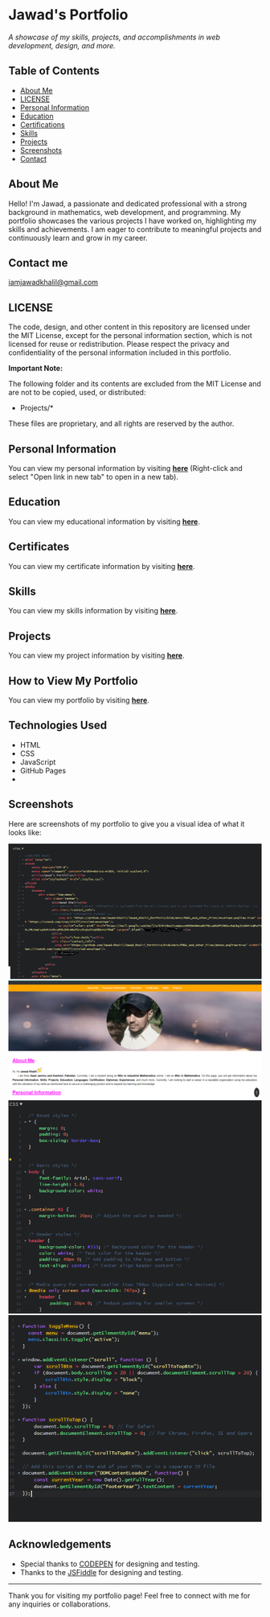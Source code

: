 # Jawad's Portfolio

_A showcase of my skills, projects, and accomplishments in web development, design, and more._


## Table of Contents
- [About Me](#about-me)
- [LICENSE](#license)
- [Personal Information](#personal-information)
- [Education](#education)
- [Certifications](#certificates)
- [Skills](#skills)
- [Projects](#projects)
- [Screenshots](#screenshots)
- [Contact](#contact-me)
  
## About Me
Hello! I'm Jawad, a passionate and dedicated professional with a strong background in mathematics, web development, and programming. My portfolio showcases the various projects I have worked on, highlighting my skills and achievements. I am eager to contribute to meaningful projects and continuously learn and grow in my career.

## Contact me
[iamjawadkhalil@gmail.com](https://mail.google.com/mail/u/0/#inbox?compose=DXDwSWwxqRCPQCsqbGDPChBDssKqCBgjCGdwVrZqMzVTWzzCjsbGMCVztLwDtggDkXpXcJHLtwqFspdxKJxSKvzKHSzhRrmWzPGrsXtqGxVtqDdQnvGJTMqB)

## LICENSE
The code, design, and other content in this repository are licensed under the MIT License, except for the personal information section, which is not licensed for reuse or redistribution. Please respect the privacy and confidentiality of the personal information included in this portfolio.

**Important Note:**

The following folder and its contents are excluded from the MIT License and are not to be copied, used, or distributed:

- Projects/*

These files are proprietary, and all rights are reserved by the author.

## Personal Information
You can view my personal information by visiting [**here**](https://jawad-khalil.github.io/Jawad_Khalil_Portfolio/#personal-info) (Right-click and select "Open link in new tab" to open in a new tab).

## Education
You can view my educational information by visiting [**here**](https://jawad-khalil.github.io/Jawad_Khalil_Portfolio/#education).

## Certificates
You can view my certificate information by visiting [**here**](https://jawad-khalil.github.io/Jawad_Khalil_Portfolio/#certificates).

## Skills
You can view my skills information by visiting [**here**](https://jawad-khalil.github.io/Jawad_Khalil_Portfolio/#skills).

## Projects
You can view my project information by visiting [**here**](https://jawad-khalil.github.io/Jawad_Khalil_Portfolio/#projects).

## How to View My Portfolio
You can view my portfolio by visiting [**here**](https://jawad-khalil.github.io/Jawad_Khalil_Portfolio/).

## Technologies Used
- HTML
- CSS
- JavaScript
- GitHub Pages
- 
## Screenshots
Here are  screenshots of my portfolio to give you a visual idea of what it looks like:

![Portfolio HTML](https://github.com/Jawad-Khalil/Jawad_Khalil_Portfolio/blob/main/Projects/HTML,_CSS,_and_JavaScript/Portfolio_Page/Portfolio_HTML_top.PNG?raw=true)
![Portfolio Top](https://github.com/Jawad-Khalil/Jawad_Khalil_Portfolio/blob/main/Projects/HTML,_CSS,_and_JavaScript/Portfolio_Page/Portfolio_top.PNG?raw=true)
![Portfolio Top](https://github.com/Jawad-Khalil/Jawad_Khalil_Portfolio/blob/main/Projects/HTML,_CSS,_and_JavaScript/Portfolio_Page/Portfolio_CSS.PNG?raw=true)
![Portfolio JavaScript](https://github.com/Jawad-Khalil/Jawad_Khalil_Portfolio/blob/main/Projects/HTML,_CSS,_and_JavaScript/Portfolio_Page/Portfolio_JavaScript.PNG?raw=true)


## Acknowledgements
- Special thanks to [CODEPEN](https://codepen.io/) for designing and testing.
- Thanks to the [JSFiddle](https://jsfiddle.net/) for designing and testing.


---

Thank you for visiting my portfolio page! Feel free to connect with me for any inquiries or collaborations.
